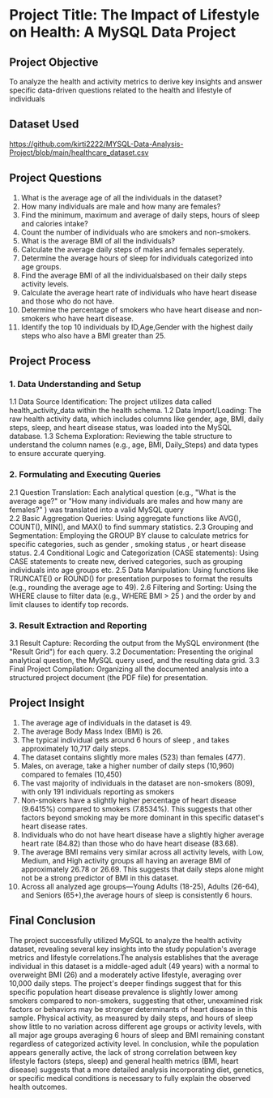 # Project Title: The Impact of Lifestyle on Health: A MySQL Data Project
## Project Objective
To analyze the health and activity metrics to derive key insights and answer specific data-driven questions related to the health and lifestyle of individuals
## Dataset Used
https://github.com/kirti2222/MYSQL-Data-Analysis-Project/blob/main/healthcare_dataset.csv
## Project Questions
1. What is the average age of all the individuals in the dataset?
2. How many individuals are male and how many are females?
3. Find the minimum, maximum and average of daily steps, hours of sleep and calories intake?
4. Count the number of individuals who are smokers and non-smokers.
5. What is the average BMI of all the individuals?
6. Calculate the average daily steps of males and females seperately.
7. Determine the average hours of sleep for individuals categorized into age groups.
8. Find the average BMI of all the individualsbased on their daily steps activity levels.
9. Calculate the average heart rate of individuals who have heart disease and those who do not have.
10. Determine the percentage of smokers who have heart disease and non-smokers who have heart disease.
11. Identify the top 10 individuals by ID,Age,Gender with the highest daily steps who also have a BMI greater than 25.
## Project Process
### 1. Data Understanding and Setup 
1.1	Data Source Identification: The project utilizes data called health_activity_data within the health schema.
1.2	Data Import/Loading: The raw health activity data, which includes columns like gender, age, BMI, daily steps, sleep, and heart disease status, was loaded into the MySQL database.
1.3	Schema Exploration: Reviewing the table structure to understand the column names (e.g., age, BMI, Daily_Steps) and data types to ensure accurate querying.
### 2. Formulating and Executing Queries
2.1	Question Translation: Each analytical question (e.g., "What is the average age?" or "How many individuals are males and how many are females?" ) was translated into a valid MySQL query  
2.2 Basic Aggregation Queries: Using aggregate functions like AVG(), COUNT(), MIN(), and MAX() to find summary statistics.
2.3	Grouping and Segmentation: Employing the GROUP BY clause to calculate metrics for specific categories, such as gender , smoking status , or heart disease status.
2.4	Conditional Logic and Categorization (CASE statements): Using CASE statements to create new, derived categories, such as grouping individuals into age groups etc.
2.5 Data Manipulation: Using functions like TRUNCATE() or ROUND() for presentation purposes to format the results (e.g., rounding the average age to 49).
2.6	Filtering and Sorting: Using the WHERE clause to filter data (e.g., WHERE BMI > 25 ) and the order by and limit clauses to identify top records.
### 3. Result Extraction and Reporting 
3.1	Result Capture: Recording the output from the MySQL environment (the "Result Grid") for each query.
3.2	Documentation: Presenting the original analytical question, the MySQL query used, and the resulting data grid.
3.3	Final Project Compilation: Organizing all the documented analysis into a structured project document (the PDF file) for presentation.
## Project Insight
1. The average age of individuals in the dataset is 49.
2. The average Body Mass Index (BMI) is 26.
3. The typical individual gets around 6 hours of sleep , and takes approximately 10,717 daily steps.
4. The dataset contains slightly more males (523) than females (477).
5. Males, on average, take a higher number of daily steps (10,960) compared to females (10,450)
6. The vast majority of individuals in the dataset are non-smokers (809), with only 191 individuals reporting as smokers
7. Non-smokers have a slightly higher percentage of heart disease (9.6415%) compared to smokers (7.8534%). This suggests that other factors beyond smoking may be more dominant in this specific dataset's heart disease rates.
8. Individuals who do not have heart disease have a slightly higher average heart rate (84.82) than those who do have heart disease (83.68).
9. The average BMI remains very similar across all activity levels, with Low, Medium, and High activity groups all having an average BMI of approximately 26.78 or 26.69. This suggests that daily steps alone might not be a strong predictor of BMI in this dataset.
10. Across all analyzed age groups—Young Adults (18-25), Adults (26-64), and Seniors (65+),the average hours of sleep is consistently 6 hours.
## Final Conclusion
The project successfully utilized MySQL to analyze the health activity dataset, revealing several key insights into the study population's average metrics and lifestyle correlations.The analysis establishes that the average individual in this dataset is a middle-aged adult (49 years) with a normal to overweight BMI (26) and a moderately active lifestyle, averaging over 10,000 daily steps. The project's deeper findings suggest that for this specific population heart disease prevalence is slightly lower among smokers compared to non-smokers, suggesting that other, unexamined risk factors or behaviors may be stronger determinants of heart disease in this sample. Physical activity, as measured by daily steps, and hours of sleep show little to no variation across different age groups or activity levels, with all major age groups averaging 6 hours of sleep and BMI remaining constant regardless of categorized activity level. In conclusion, while the population appears generally active, the lack of strong correlation between key lifestyle factors (steps, sleep) and general health metrics (BMI, heart disease) suggests that a more detailed analysis incorporating diet, genetics, or specific medical conditions is necessary to fully explain the observed health outcomes.







